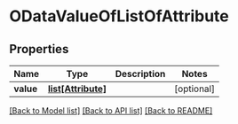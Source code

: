 # ODataValueOfListOfAttribute

## Properties
Name | Type | Description | Notes
------------ | ------------- | ------------- | -------------
**value** | [**list[Attribute]**](Attribute.md) |  | [optional] 

[[Back to Model list]](../README.md#documentation-for-models) [[Back to API list]](../README.md#documentation-for-api-endpoints) [[Back to README]](../README.md)


